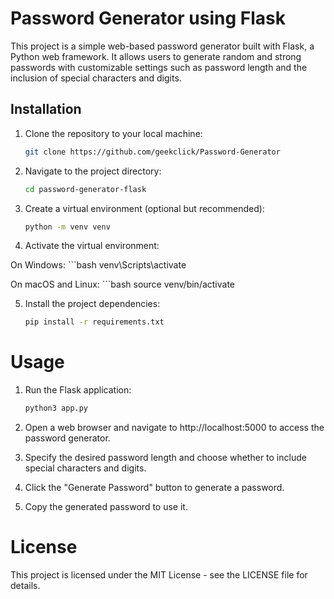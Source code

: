 # Password Generator using Flask

This project is a simple web-based password generator built with Flask, a Python web framework. It allows users to generate random and strong passwords with customizable settings such as password length and the inclusion of special characters and digits.

## Installation

1. Clone the repository to your local machine:
   ```bash
   git clone https://github.com/geekclick/Password-Generator

2. Navigate to the project directory:
    ```bash
    cd password-generator-flask

3. Create a virtual environment (optional but recommended):
    ```bash
    python -m venv venv

4. Activate the virtual environment:

On Windows:
    ```bash
    venv\Scripts\activate

On macOS and Linux:
    ```bash
    source venv/bin/activate

5. Install the project dependencies:

    ```bash
    pip install -r requirements.txt


# Usage
1. Run the Flask application:

    ```bash
    python3 app.py

2. Open a web browser and navigate to http://localhost:5000 to access the password generator.

3. Specify the desired password length and choose whether to include special characters and digits.

4. Click the "Generate Password" button to generate a password.

5. Copy the generated password to use it.

# License
This project is licensed under the MIT License - see the LICENSE file for details.
